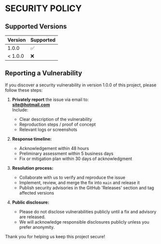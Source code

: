 # SECURITY POLICY

## Supported Versions

| Version    | Supported |
|------------|-----------|
| 1.0.0      | ✅        |
| < 1.0.0   | ❌        |

## Reporting a Vulnerability

If you discover a security vulnerability in version 1.0.0 of this project, please follow these steps:

1. **Privately report** the issue via email to:  
   **site@hotmail.com**  
   Include:
   - Clear description of the vulnerability  
   - Reproduction steps / proof of concept  
   - Relevant logs or screenshots  

2. **Response timeline:**  
   - Acknowledgement within 48 hours  
   - Preliminary assessment within 5 business days  
   - Fix or mitigation plan within 30 days of acknowledgment  

3. **Resolution process:**  
   - Collaborate with us to verify and reproduce the issue  
   - Implement, review, and merge the fix into `main` and release it  
   - Publish security advisories in the GitHub 'Releases' section and tag affected versions  

4. **Public disclosure:**  
   - Please do not disclose vulnerabilities publicly until a fix and advisory are released.  
   - We will acknowledge responsible disclosures publicly unless you prefer anonymity.  

Thank you for helping us keep this project secure!
